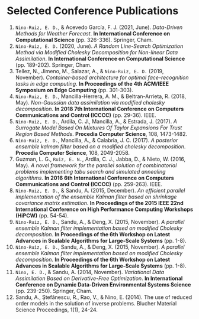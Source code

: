 # Selected Conference Publications

1. `Nino-Ruiz, E. D.`, \& Acevedo García, F. J. (2021, June). _Data-Driven Methods for Weather Forecast_. **In International Conference on Computational Science** (pp. 326-336). Springer, Cham.
2. `Nino-Ruiz, E. D.` (2020, June). _A Random Line-Search Optimization Method via Modified Cholesky Decomposition for Non-linear Data Assimilation_. **In International Conference on Computational Science** (pp. 189-202). Springer, Cham.
3. Tellez, N., Jimeno, M., Salazar, A., & `Nino-Ruiz, E. D.` (2019, November). _Container-based architecture for optimal face-recognition tasks in edge computing_. **In Proceedings of the 4th ACM/IEEE Symposium on Edge Computing** (pp. 301-303).
4. `Nino-Ruiz, E. D.`, Mancilla-Herrera, A. M., & Beltran-Arrieta, R. (2018, May). _Non-Gaussian data assimilation via modified cholesky decomposition_. **In 2018 7th International Conference on Computers Communications and Control (ICCCC)** (pp. 29-36). IEEE.
5. `Nino-Ruiz, E. D.`, Ardila, C. J., Mancilla, A., & Estrada, J. (2017). _A Surrogate Model Based On Mixtures Of Taylor Expansions For Trust Region Based Methods_. **Procedia Computer Science**, 108, 1473-1482.
6. `Nino-Ruiz, E. D.`, Mancilla, A., & Calabria, J. C. (2017). _A posterior ensemble kalman filter based on a modified cholesky decomposition_. **Procedia Computer Science**, 108, 2049-2058.
7. Guzman, L. G., `Ruiz, E. N.`, Ardila, C. J., Jabba, D., & Nieto, W. (2016, May). _A novel framework for the parallel solution of combinatorial problems implementing tabu search and simulated annealing algorithms_. **In 2016 6th International Conference on Computers Communications and Control (ICCCC)** (pp. 259-263). IEEE.
8. `Nino-Ruiz, E. D.`, & Sandu, A. (2015, December). _An efficient parallel implementation of the ensemble Kalman filter based on shrinkage covariance matrix estimation_. **In Proceedings of the 2015 IEEE 22nd International Conference on High Performance Computing Workshops (HiPCW)** (pp. 54-54).
9. `Nino-Ruiz, E. D.`, Sandu, A., & Deng, X. (2015, November). _A parallel ensemble Kalman filter implementation based on modified Cholesky decomposition_. **In Proceedings of the 6th Workshop on Latest Advances in Scalable Algorithms for Large-Scale Systems** (pp. 1-8).
10. `Nino-Ruiz, E. D.`, Sandu, A., & Deng, X. (2015, November). _A parallel ensemble Kalman filter implementation based on modified Cholesky decomposition_. **In Proceedings of the 6th Workshop on Latest Advances in Scalable Algorithms for Large-Scale Systems** (pp. 1-8).
11. `Nino, E. D.`, & Sandu, A. (2014, November). _Variational Data Assimilation Based on Derivative-Free Optimization_. **In International Conference on Dynamic Data-Driven Environmental Systems Science** (pp. 239-250). Springer, Cham.
12. Sandu, A., Ştefănescu, R., Rao, V., & Nino, E. (2014). The use of reduced order models in the solution of inverse problems. Blucher Material Science Proceedings, 1(1), 24-24.
